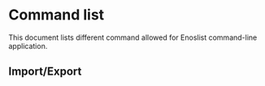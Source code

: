 # Command list

This document lists different command allowed for Enoslist command-line application. 

## Import/Export

